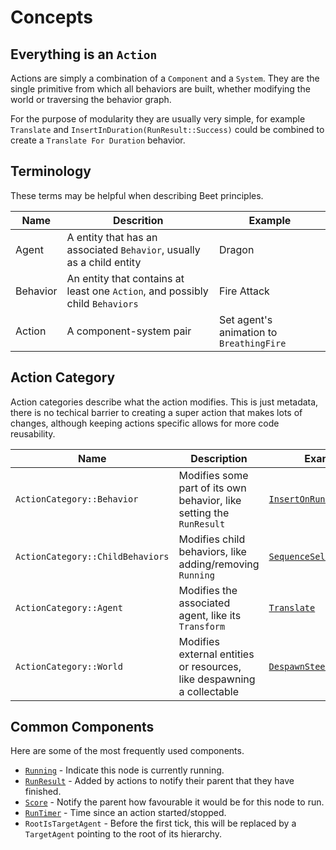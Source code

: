 # Concepts
<!-- keep all code references in sync with docs please -->

## Everything is an `Action`

Actions are simply a combination of a `Component` and a `System`. They are the single primitive from which all behaviors are built, whether modifying the world or traversing the behavior graph.

For the purpose of modularity they are usually very simple, for example `Translate` and `InsertInDuration(RunResult::Success)` could be combined to create a `Translate For Duration` behavior.

## Terminology

These terms may be helpful when describing Beet principles.

| Name     | Descrition                                                                    | Example                                  |
| -------- | ----------------------------------------------------------------------------- | ---------------------------------------- |
| Agent    | A entity that has an associated `Behavior`, usually as a child entity         | Dragon                                   |
| Behavior | An entity that contains at least one `Action`, and possibly child `Behaviors` | Fire Attack                              |
| Action   | A component-system pair                                                       | Set agent's animation to `BreathingFire` |

## Action Category

Action categories describe what the action modifies. This is just metadata, there is no techical barrier to creating a super action that makes lots of changes, although keeping actions specific allows for more code reusability.

| Name                             | Description                                                            | Example                                      |
| -------------------------------- | ---------------------------------------------------------------------- | -------------------------------------------- |
| `ActionCategory::Behavior`       | Modifies some part of its own behavior, like setting the `RunResult`   | [`InsertOnRun<RunResult>`][run-result]       |
| `ActionCategory::ChildBehaviors` | Modifies child behaviors, like adding/removing `Running`               | [`SequenceSelector`][sequence]               |
| `ActionCategory::Agent`          | Modifies the associated agent, like its `Transform`                    | [`Translate`][translate]                     |
| `ActionCategory::World`          | Modifies external entities or resources, like despawning a collectable | [`DespawnSteerTarget`][despawn-steer-target] |

## Common Components

Here are some of the most frequently used components.

- [`Running`][running] - Indicate this node is currently running.
- [`RunResult`][run-result] - Added by actions to notify their parent that they have finished.
- [`Score`][score] - Notify the parent how favourable it would be for this node to run.
- [`RunTimer`][run-timer] - Time since an action started/stopped.
- `RootIsTargetAgent` - Before the first tick, this will be replaced by a `TargetAgent` pointing to the root of its hierarchy.

[translate]:https://github.com/mrchantey/beet/blob/main/crates/beet_core/src/core_module/translate.rs
[score-selector]:https://github.com/mrchantey/beet/blob/main/crates/beet_ecs/src/ecs_module/selectors/score_selector.rs
[sequence]:https://github.com/mrchantey/beet/blob/main/crates/beet_ecs/src/ecs_module/selectors/sequence_selector.rs
[despawn-steer-target]::https://github.com/mrchantey/beet/blob/main/crates/beet_core/src/steering/steering_actions/despawn_steer_target.rs
[score-steer-target]:https://github.com/mrchantey/beet/blob/main/crates/beet_core/src/steering/steering_actions/score_steer_target.rs

[running]:https://github.com/mrchantey/beet/blob/84047347bd0f1ca371503718d5cb0a0dd265709f/crates/beet_ecs/src/node/running.rs#L12-L13
[run-result]:https://github.com/mrchantey/beet/blob/84047347bd0f1ca371503718d5cb0a0dd265709f/crates/beet_ecs/src/node/running.rs#L32
[score]:https://github.com/mrchantey/beet/blob/84047347bd0f1ca371503718d5cb0a0dd265709f/crates/beet_ecs/src/node/score.rs#L32
[run-timer]:https://github.com/mrchantey/beet/blob/84047347bd0f1ca371503718d5cb0a0dd265709f/crates/beet_ecs/src/node/run_timer.rs
